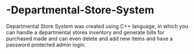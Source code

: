 # -Departmental-Store-System
Departmental Store System was created using C++ language, in which you can handle a departmental stores inventory and generate bills for purchased made and can even delete and add new items and have a password protected admin login. 

